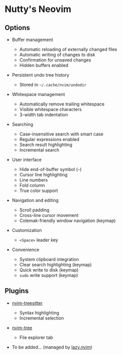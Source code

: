 # Nutty's Neovim

## Options

* Buffer management
	* Automatic reloading of externally changed files
	* Automatic writing of changes to disk
	* Confirmation for unsaved changes
	* Hidden buffers enabled

* Persistent undo tree history
	* Stored in `~/.cache/nvim/undodir`

* Whitespace management
	* Automatically remove trailing whitespace
	* Visible whitespace characters
	* 3-width tab indentation

* Searching
	* Case-insensitive search with smart case
	* Regular expressions enabled
	* Search result highlighting
	* Incremental search

* User interface
	* Hide end-of-buffer symbol (`~`)
	* Cursor line highlighting
	* Line numbers
	* Fold column
	* True color support

* Navigation and editing
	* Scroll padding
	* Cross-line cursor movement
	* Colemak-friendly window navigation (keymap)

* Customization
	* `<Space>` leader key

* Convenience
	* System clipboard integration
	* Clear search highlighting (keymap)
	* Quick write to disk (keymap)
	* `sudo` write support (keymap)

## Plugins

* [nvim-treesitter](https://github.com/nvim-treesitter/nvim-treesitter)
	* Syntax highlighting
	* Incremental selection

* [nvim-tree](https://github.com/nvim-tree/nvim-tree.lua)
	* File explorer tab

* To be added… (managed by [lazy.nvim](https://lazy.folke.io/))
